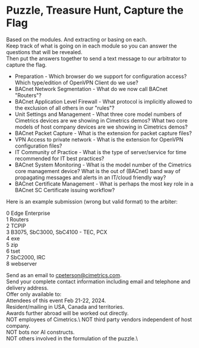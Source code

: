 # Puzzle, Treasure Hunt, Capture the Flag
Based on the modules. And extracting or basing on each.\
Keep track of what is going on in each module so you can answer the questions that will be revealed.\
Then put the answers together to send a text message to our arbitrator to capture the flag.
* Preparation - Which browser do we support for configuration access?
  Which type/edition of OpenVPN Client do we use?
* BACnet Network Segmentation - What do we now call BACnet "Routers"?
* BACnet Application Level Firewall - What protocol is implicitly allowed to the exclusion of all others in our "rules"?
* Unit Settings and Management - What three core model numbers of Cimetrics devices are we showing in Cimetrics demos? What two core models of host company devices are we showing in Cimetrics demos?
* BACnet Packet Capture - What is the extension for packet capture files?
* VPN Access to private network - What is the extension for OpenVPN configuration files?
* IT Community of Practice - What is the type of server/service for time recommended for IT best practices?
* BACnet System Monitoring - What is the model number of the Cimetrics core management device? What is the out of (BACnet) band way of propagating messages and alerts in an IT/cloud friendly way? 
* BACnet Certificate Management - What is perhaps the most key role in a BACnet SC Certificate issuing workflow?

Here is an example submission (wrong but valid format) to the arbiter:

0 Edge Enterprise \
1 Routers\
2 TCPIP\
3 B3075, SbC3000, SbC4100 - TEC, PCX \
4 exe \
5 zip\
6 tset\
7 SbC2000, IRC\
8 webserver

Send as an email to cpeterson@cimetrics.com.\
Send your complete contact information including email and telephone and delivery address.\
Offer only available to:\
Attendees of this event Feb 21-22, 2024.\
Resident/mailing in USA, Canada and territories. \
Awards further abroad will be worked out directly. \
NOT employees of Cimetrics.\ 
NOT third party vendors independent of host company.\
NOT bots nor AI constructs.\
NOT others involved in the formulation of the puzzle.\


  
<!--- Hidden in comments
* Preparation - Which browser do we support for configuration access? ALL
Which Type of OpenVPN Client do we use: Community 
* BACnet Network Segmentation - In a BIP to BSC BNSD what needs to be different for each interface : BACnet Network Number(an dDevice ID and name) What do we now call a BACnet Router?
* BACnet Application Level Firewall - What the implicit and immutable firewall rule for Cimetrics BNSD?
What is the only TCPIP protocol it can pass?
* Unit Monitoring 
* BACnet Certificate Management - What are three key roles in BACnet SC : Hub, CA, Devices
What ius perhaps the most key role in a BACnet SC Certificate issuing workflow? 
* BACnet Packet Capture - What is the filter rule for BACnet
* VPN Access to private network - How long is teh B3075 default for an Insecure .ovpn set of credentials
* Adheres to IT Best Practices  - Are broadcasts between subnets generally supported between modern iT subnets?
How are BACnet inter TCPIP subnet brodcatss gnereally handled?
What if you want limited broadcats from subordinate subntes to more global subnets? (Use a _____ BDT)
Does SC use broadcast? In what sense?
Where do IT shops want you to get the time? What service/server?



-->
  

